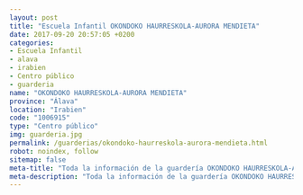 ```yaml
---
layout: post
title: "Escuela Infantil OKONDOKO HAURRESKOLA-AURORA MENDIETA"
date: 2017-09-20 20:57:05 +0200
categories:
- Escuela Infantil
- alava
- irabien
- Centro público
- guarderia
name: "OKONDOKO HAURRESKOLA-AURORA MENDIETA"
province: "Álava"
location: "Irabien"
code: "1006915"
type: "Centro público"
img: guarderia.jpg
permalink: /guarderias/okondoko-haurreskola-aurora-mendieta.html
robot: noindex, follow
sitemap: false
meta-title: "Toda la información de la guardería OKONDOKO HAURRESKOLA-AURORA MENDIETA"
meta-description: "Toda la información de la guardería OKONDOKO HAURRESKOLA-AURORA MENDIETA"
---
```

